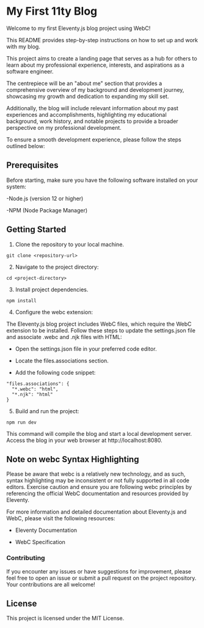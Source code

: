 # My First 11ty Blog

Welcome to my first Eleventy.js blog project using WebC! 

This README provides step-by-step instructions on how to set up and work with my blog. 

This project aims to create a landing page that serves as a hub for others to learn about my professional experience, interests, and aspirations as a software engineer. 

The centrepiece will be an "about me" section that provides a comprehensive overview of my background and development journey, showcasing my growth and dedication to expanding my skill set. 

Additionally, the blog will include relevant information about my past experiences and accomplishments, highlighting my educational background, work history, and notable projects to provide a broader perspective on my professional development.
 
To ensure a smooth development experience, please follow the steps outlined below:

## Prerequisites 

Before starting, make sure you have the following software installed on your system:

-Node.js (version 12 or higher)

-NPM (Node Package Manager)

## Getting Started

1. Clone the repository to your local machine.

```
git clone <repository-url>
```

2. Navigate to the project directory:

```
cd <project-directory>
```

3. Install project dependencies.

```
npm install
```

4. Configure the webc extension:

The Eleventy.js blog project includes WebC files, which require the WebC extension to be installed. Follow these steps to update the settings.json file and associate .webc and .njk files with HTML:

- Open the settings.json file in your preferred code editor.

- Locate the files.associations section.

- Add the following code snippet:

```
"files.associations": {
  "*.webc": "html",
  "*.njk": "html"
}
```

5. Build and run the project:

```
npm run dev
```

This command will compile the blog and start a local development server. Access the blog in your web browser at http://localhost:8080.


## Note on webc Syntax Highlighting

Please be aware that webc is a relatively new technology, and as such, syntax highlighting may be inconsistent or not fully supported in all code editors. Exercise caution and ensure you are following webc principles by referencing the official WebC documentation and resources provided by Eleventy.

For more information and detailed documentation about Eleventy.js and WebC, please visit the following resources:

- Eleventy Documentation

- WebC Specification

### Contributing

If you encounter any issues or have suggestions for improvement, please feel free to open an issue or submit a pull request on the project repository. Your contributions are all welcome!

## License

This project is licensed under the MIT License.
